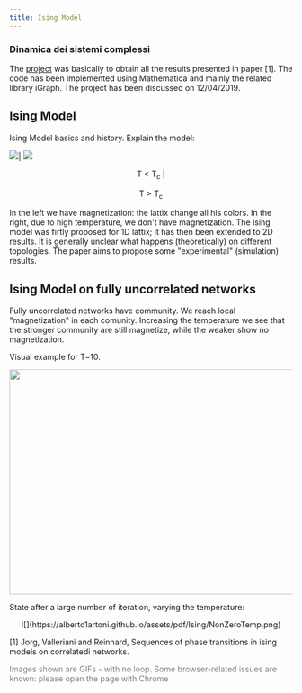 ```yaml
---
title: Ising Model
---
```



### Dinamica dei sistemi complessi


The [project](https://alberto1artoni.github.io/assets/pdf/Ising/ArtoniAlbertoRConIsing.pdf) was basically to obtain all the results presented in paper [1].
The code has been implemented using Mathematica and mainly the related library iGraph. The project has been discussed on 12/04/2019.

## Ising Model
Ising Model basics and history.
Explain the model:


![](https://alberto1artoni.github.io/assets/pdf/Ising/IsingMag.gif)| ![](https://alberto1artoni.github.io/assets/pdf/Ising/IsingNoMag.gif)
<p align="center"> T &lt; T<sub>c</sub> | <p align="center"> T &gt; T<sub>c</sub> </p>

In the left we have magnetization: the lattix change all his colors. In the right, due to high temperature, we don't have magnetization.
The Ising model was firtly proposed for 1D lattix; it has then been extended to 2D results. It is generally unclear what happens (theoretically) on different topologies. The paper aims to propose some "experimental" (simulation) results.

## Ising Model on fully uncorrelated networks

Fully uncorrelated networks have community. We reach local "magnetization" in each comunity. Increasing the temperature we see that the stronger community are still magnetize, while the weaker show no magnetization.

Visual example for T=10.
<p align="center">  <img width="600" height="400" src="https://alberto1artoni.github.io/assets/pdf/Ising/IsingUncT10.gif"> </p> 

State after a large number of iteration, varying the temperature:
<p align="center"> ![](https://alberto1artoni.github.io/assets/pdf/Ising/NonZeroTemp.png) </p>

[1]  ̈Jorg, Valleriani and Reinhard, Sequences of phase transitions in ising models on correlatedi networks.
<p> <span style="color:grey"> Images shown are GIFs - with no loop.
 Some browser-related issues are known: please open the page with Chrome </span></p>

